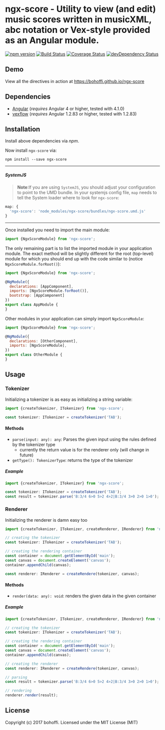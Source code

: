 # ngx-score - Utility to view (and edit) music scores written in musicXML, abc notation or Vex-style provided as an Angular module.

[![npm version](https://badge.fury.io/js/ngx-score.svg)](https://badge.fury.io/js/ngx-score)
[![Build Status](https://travis-ci.org/bohoffi/ngx-score.svg?branch=master)](https://travis-ci.org/bohoffi/ngx-score)
[![Coverage Status](https://coveralls.io/repos/github/bohoffi/ngx-score/badge.svg?branch=master)](https://coveralls.io/github/bohoffi/ngx-score?branch=master)
[![devDependency Status](https://david-dm.org/bohoffi/ngx-score/dev-status.svg?branch=master)](https://david-dm.org/bohoffi/ngx-score#info=devDependencies)

## Demo

View all the directives in action at https://bohoffi.github.io/ngx-score

## Dependencies
* [Angular](https://angular.io) (*requires* Angular 4 or higher, tested with 4.1.0)
* [vexflow](http://www.vexflow.com/) (*requires* Angular 1.2.83 or higher, tested with 1.2.83)

## Installation
Install above dependencies via *npm*. 

Now install `ngx-score` via:
```shell
npm install --save ngx-score
```

---
##### SystemJS
>**Note**:If you are using `SystemJS`, you should adjust your configuration to point to the UMD bundle.
In your systemjs config file, `map` needs to tell the System loader where to look for `ngx-score`:
```js
map: {
  'ngx-score': 'node_modules/ngx-score/bundles/ngx-score.umd.js'
}
```
---

Once installed you need to import the main module:
```js
import {NgxScoreModule} from 'ngx-score';
```
The only remaining part is to list the imported module in your application module. The exact method will be slightly
different for the root (top-level) module for which you should end up with the code similar to (notice `NgxScoreModule.forRoot()`):
```js
import {NgxScoreModule} from 'ngx-score';

@NgModule({
  declarations: [AppComponent],
  imports: [NgxScoreModule.forRoot()],  
  bootstrap: [AppComponent]
})
export class AppModule {
}
```

Other modules in your application can simply import `NgxScoreModule`:

```js
import {NgxScoreModule} from 'ngx-score';

@NgModule({
  declarations: [OtherComponent],
  imports: [NgxScoreModule], 
})
export class OtherModule {
}
```

## Usage

### Tokenizer

Initializing a tokenizer is as easy as initializing a string variable:
```ts
import {createTokenizer, ITokenizer} from 'ngx-score';

const tokenizer: ITokenizer = createTokenizer('TAB');
```

#### Methods

- `parse(input: any): any`: Parses the given input using the rules defined by the tokenizer type
  - currently the return value is for the renderer only (will change in future) 
- `getType(): TokenizerType`: returns the type of the tokenizer

##### Example

```ts
import {createTokenizer, ITokenizer} from 'ngx-score';

const tokenizer: ITokenizer = createTokenizer('TAB');
const result = tokenizer.parse('B:3/4 6>0 5>2 4>2|B:3/4 3>0 2>0 1>0');
```

### Renderer

Initializing the renderer is damn easy too
```ts
import {createTokenizer, ITokenizer, createRenderer, IRenderer} from 'ngx-score';

// creating the tokenizer
const tokenizer: ITokenizer = createTokenizer('TAB');

// creating the rendering container
const container = document.getElementById('main');
const canvas = document.createElement('canvas');
container.appendChild(canvas);

const renderer: IRenderer = createRendere(tokenizer, canvas);
```

#### Methods

- `render(data: any): void`: renders the given data in the given container

##### Example

```ts
import {createTokenizer, ITokenizer, createRenderer, IRenderer} from 'ngx-score';

// creating the tokenizer
const tokenizer: ITokenizer = createTokenizer('TAB');

// creating the rendering container
const container = document.getElementById('main');
const canvas = document.createElement('canvas');
container.appendChild(canvas);

// creating the renderer
const renderer: IRenderer = createRendere(tokenizer, canvas);

// parsing
const result = tokenizer.parse('B:3/4 6>0 5>2 4>2|B:3/4 3>0 2>0 1>0');

// rendering
renderer.render(result);
```

## License

Copyright (c) 2017 bohoffi. Licensed under the MIT License (MIT)

